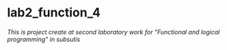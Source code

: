 # lab2_function_4
###### This is project create at second laboratory work for "Functional and logical programming" in subsutis
